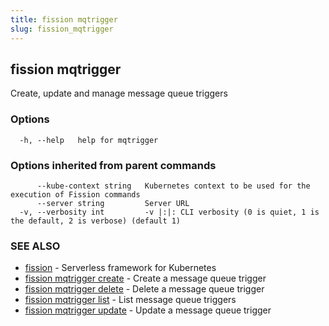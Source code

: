 ```yaml
---
title: fission mqtrigger
slug: fission_mqtrigger
---
```

## fission mqtrigger

Create, update and manage message queue triggers

### Options

```
  -h, --help   help for mqtrigger
```

### Options inherited from parent commands

```
      --kube-context string   Kubernetes context to be used for the execution of Fission commands
      --server string         Server URL
  -v, --verbosity int         -v |:|: CLI verbosity (0 is quiet, 1 is the default, 2 is verbose) (default 1)
```

### SEE ALSO

* [fission](/docs/fission-cli/fission/)	 - Serverless framework for Kubernetes
* [fission mqtrigger create](/docs/fission-cli/fission_mqtrigger_create/)	 - Create a message queue trigger
* [fission mqtrigger delete](/docs/fission-cli/fission_mqtrigger_delete/)	 - Delete a message queue trigger
* [fission mqtrigger list](/docs/fission-cli/fission_mqtrigger_list/)	 - List message queue triggers
* [fission mqtrigger update](/docs/fission-cli/fission_mqtrigger_update/)	 - Update a message queue trigger

